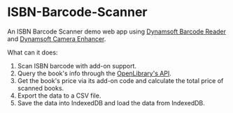 # ISBN-Barcode-Scanner

An ISBN Barcode Scanner demo web app using [Dynamsoft Barcode Reader](https://www.dynamsoft.com/barcode-reader/overview/) and [Dynamsoft Camera Enhancer](https://www.dynamsoft.com/camera-enhancer/overview/).

What can it does:

1. Scan ISBN barcode with add-on support.
2. Query the book's info through the [OpenLibrary's API](https://openlibrary.org/dev/docs/api/books).
3. Get the book's price via its add-on code and calculate the total price of scanned books.
4. Export the data to a CSV file.
5. Save the data into IndexedDB and load the data from IndexedDB.

